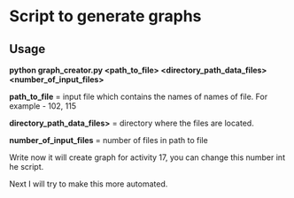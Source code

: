 # Script to generate graphs

## Usage

**python graph_creator.py <path_to_file> <directory_path_data_files> <number_of_input_files>**

**path_to_file** = input file which contains the names of names of file. For example - 102, 115

**directory_path_data_files>** = directory where the files are located.

**number_of_input_files** = number of files in path to file

Write now it will create graph for activity 17, you can change this number int he script.

Next I will try to make this more automated.